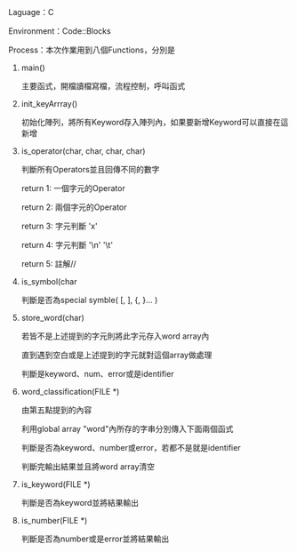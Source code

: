 Laguage：C


Environment：Code::Blocks


Process：本次作業用到八個Functions，分別是


1. main()			

	主要函式，開檔讀檔寫檔，流程控制，呼叫函式

	
2. init_keyArrray()

	初始化陣列，將所有Keyword存入陣列內，如果要新增Keyword可以直接在這新增

	
3. is_operator(char, char, char, char)

	判斷所有Operators並且回傳不同的數字

	return 1: 一個字元的Operator

	return 2: 兩個字元的Operator

	return 3: 字元判斷 'x'

	return 4: 字元判斷 '\n' '\t'

	return 5: 註解//

	
4. is_symbol(char

	判斷是否為special symble( [, ], {, }... )


5. store_word(char)

	若皆不是上述提到的字元則將此字元存入word array內

	直到遇到空白或是上述提到的字元就對這個array做處理

	判斷是keyword、num、error或是identifier

	
6. word_classification(FILE *)

	由第五點提到的內容

	利用global array "word"內所存的字串分別傳入下面兩個函式

	判斷是否為keyword、number或error，若都不是就是identifier  

	判斷完輸出結果並且將word array清空


7. is_keyword(FILE *)

	判斷是否為keyword並將結果輸出


8. is_number(FILE *)

	判斷是否為number或是error並將結果輸出
